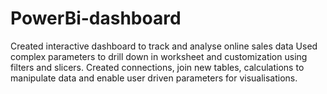 # PowerBi-dashboard
Created interactive dashboard to track and analyse online sales data
Used complex parameters to drill down in worksheet and customization using filters and slicers.
Created connections, join new tables, calculations to manipulate data and enable user driven parameters for visualisations. 
